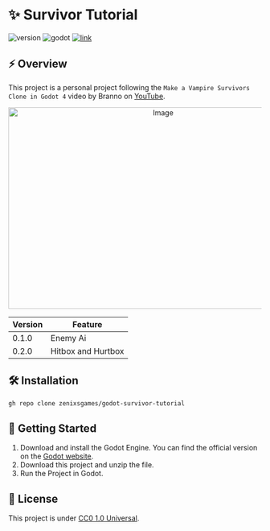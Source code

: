 # ✨ Survivor Tutorial

![version](https://img.shields.io/badge/version-0.1.0-blue)
![godot](https://img.shields.io/badge/godot-4.4.1-blue)
[![link](https://img.shields.io/badge/link-blue)](https://www.youtube.com/watch?v=nApFtRKaDZI&list=PLtosjGHWDab682nfZ1f6JSQ1cjap7Ieeb&index=4)

## ⚡ Overview

This project is a personal project following the `Make a Vampire Survivors Clone in Godot 4` video by Branno on [YouTube](https://www.youtube.com//watch?v=nApFtRKaDZI&list=PLtosjGHWDab682nfZ1f6JSQ1cjap7Ieeb&index=4). 

<p align="center">
  <img width="600" height="400" alt="Image" src="https://github.com/user-attachments/assets/1ac15e2d-e76d-453b-8a32-31194fc6adff" />
</p>

|Version|Feature|
|---|---|
|0.1.0|Enemy Ai|
|0.2.0|Hitbox and Hurtbox|

## 🛠️ Installation

```bash
gh repo clone zenixsgames/godot-survivor-tutorial
```

## 🚀 Getting Started

1. Download and install the Godot Engine. You can find the official version on the [Godot website](https://godotengine.org/).
2. Download this project and unzip the file.
3. Run the Project in Godot.

## 📝 License
This project is under [CC0 1.0 Universal](https://github.com/zenixsgames/godot-survivor-tutorial/blob/main/LICENSE).
